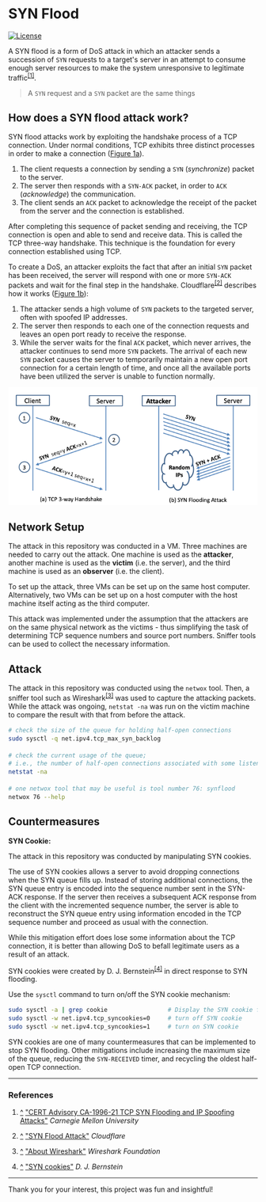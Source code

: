 # SYN Flood

[![License](https://img.shields.io/github/license/adamalston/SYN-Flood?color=black)](LICENSE)

A SYN flood is a form of DoS attack in which an attacker sends a succession of `SYN` requests to a target's server in an attempt to consume enough server resources to make the system unresponsive to legitimate traffic<sup id="r1">[[1]](#1)</sup>.

> A `SYN` request and a `SYN` packet are the same things

## How does a SYN flood attack work?

SYN flood attacks work by exploiting the handshake process of a TCP connection. Under normal conditions, TCP exhibits three distinct processes in order to make a connection ([Figure 1a](#ab)).

1. The client requests a connection by sending a `SYN` (_synchronize_) packet to the server.
2. The server then responds with a `SYN-ACK` packet, in order to `ACK` (_acknowledge_) the communication.
3. The client sends an `ACK` packet to acknowledge the receipt of the packet from the server and the connection is established.

After completing this sequence of packet sending and receiving, the TCP connection is open and able to send and receive data. This is called the TCP three-way handshake. This technique is the foundation for every connection established using TCP.

To create a DoS, an attacker exploits the fact that after an initial `SYN` packet has been received, the server will respond with one or more `SYN-ACK` packets and wait for the final step in the handshake. Cloudflare<sup id="r2">[[2]](#2)</sup> describes how it works ([Figure 1b](#ab)):

1. The attacker sends a high volume of `SYN` packets to the targeted server, often with spoofed IP addresses.
2. The server then responds to each one of the connection requests and leaves an open port ready to receive the response.
3. While the server waits for the final `ACK` packet, which never arrives, the attacker continues to send more `SYN` packets. The arrival of each new `SYN` packet causes the server to temporarily maintain a new open port connection for a certain length of time, and once all the available ports have been utilized the server is unable to function normally.

<p align="center" id="ab">
	<img src="assets/tcp_syn_flood.png">  
</p>

## Network Setup

The attack in this repository was conducted in a VM. Three machines are needed to carry out the attack. One machine is used as the **attacker**, another machine is used as the **victim** (i.e. the server), and the third machine is used as an **observer** (i.e. the client).

To set up the attack, three VMs can be set up on the same host computer. Alternatively, two VMs can be set up on a host computer with the host machine itself acting as the third computer.

This attack was implemented under the assumption that the attackers are on the same physical network as the victims - thus simplifying the task of determining TCP sequence numbers and source port numbers. Sniffer tools can be used to collect the necessary information.

## Attack

The attack in this repository was conducted using the `netwox` tool. Then, a sniffer tool such as Wireshark<sup id="r3">[[3]](#3)</sup> was used to capture the attacking packets. While the attack was ongoing, `netstat -na` was run on the victim machine to compare the result with that from before the attack.

```bash
# check the size of the queue for holding half-open connections
sudo sysctl -q net.ipv4.tcp_max_syn_backlog

# check the current usage of the queue;
# i.e., the number of half-open connections associated with some listening port
netstat -na

# one netwox tool that may be useful is tool number 76: synflood
netwox 76 --help
```

## Countermeasures

**SYN Cookie:**

The attack in this repository was conducted by manipulating SYN cookies.

The use of SYN cookies allows a server to avoid dropping connections when the SYN queue fills up. Instead of storing additional connections, the SYN queue entry is encoded into the sequence number sent in the SYN-ACK response. If the server then receives a subsequent ACK response from the client with the incremented sequence number, the server is able to reconstruct the SYN queue entry using information encoded in the TCP sequence number and proceed as usual with the connection.

While this mitigation effort does lose some information about the TCP connection, it is better than allowing DoS to befall legitimate users as a result of an attack.

SYN cookies were created by D. J. Bernstein<sup id="r4">[[4]](#4)</sup> in direct response to SYN flooding.

<!-- If it seems the attack is unsuccessful, investigate whether the **SYN cookie** mechanism is turned on. The SYN cookie is a defense mechanism to counter the SYN flood attack. The mechanism will kick in if the machine detects that it is under attack.  -->

Use the `sysctl` command to turn on/off the SYN cookie mechanism:

```bash
sudo sysctl -a | grep cookie                 # Display the SYN cookie flag
sudo sysctl -w net.ipv4.tcp_syncookies=0     # turn off SYN cookie
sudo sysctl -w net.ipv4.tcp_syncookies=1     # turn on SYN cookie
```

SYN cookies are one of many countermeasures that can be implemented to stop SYN flooding. Other mitigations include increasing the maximum size of the queue, reducing the `SYN-RECEIVED` timer, and recycling the oldest half-open TCP connection.

---

### References

1. [^](#r1) <a href="CERT Advisory CA-1996-21 TCP SYN Flooding and IP Spoofing Attacks" id="1">"CERT Advisory CA-1996-21 TCP SYN Flooding and IP Spoofing Attacks"</a> <i>Carnegie Mellon University</i>

2. [^](#r2) <a href="https://www.cloudflare.com/learning/ddos/syn-flood-ddos-attack/" id="2">"SYN Flood Attack"</a> <i>Cloudflare</i>

3. [^](#r3) <a href="https://www.wireshark.org/index.html#aboutWS" id="3">"About Wireshark"</a> <i>Wireshark Foundation</i>

4. [^](#r4) <a href="http://cr.yp.to/syncookies.html" id="4">"SYN cookies"</a> <i>D. J. Bernstein</i>

---

Thank you for your interest, this project was fun and insightful!
